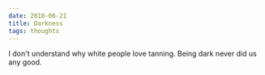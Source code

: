 ```yaml
---
date: 2010-06-21
title: Darkness
tags: thoughts
---
```


I don't understand why white people love tanning. Being dark never did us any good.